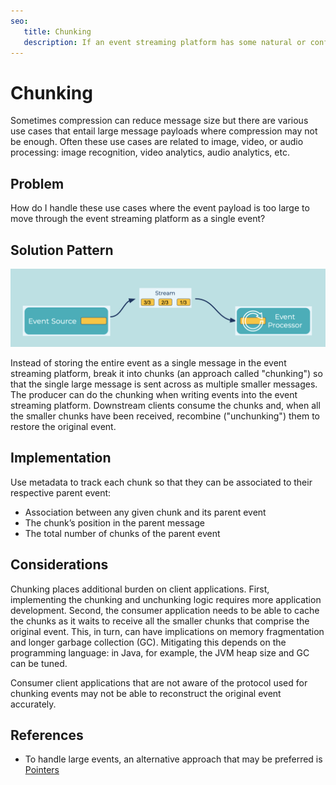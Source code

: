 ```yaml
---
seo:
   title: Chunking
   description: If an event streaming platform has some natural or configured size limit for the events, instead of storing the entire event, break it into chunks
---
```


# Chunking

Sometimes compression can reduce message size but there are various use cases that entail large message payloads where compression may not be enough.
Often these use cases are related to image, video, or audio processing: image recognition, video analytics, audio analytics, etc.

## Problem

How do I handle these use cases where the event payload is too large to move through the event streaming platform as a single event?

## Solution Pattern

![chunking](../img/chunking.png)

Instead of storing the entire event as a single message in the event streaming platform, break it into chunks (an approach called "chunking") so that the single large message is sent across as multiple smaller messages.
The producer can do the chunking when writing events into the event streaming platform.
Downstream clients consume the chunks and, when all the smaller chunks have been received, recombine ("unchunking") them to restore the original event.

## Implementation
Use metadata to track each chunk so that they can be associated to their respective parent event:

- Association between any given chunk and its parent event
- The chunk’s position in the parent message
- The total number of chunks of the parent event

## Considerations
Chunking places additional burden on client applications.
First, implementing the chunking and unchunking logic requires more application development.
Second, the consumer application needs to be able to cache the chunks as it waits to receive all the smaller chunks that comprise the original event.
This, in turn, can have implications on memory fragmentation and longer garbage collection (GC). Mitigating this depends on the programming language: in Java, for example, the JVM heap size and GC can be tuned.

Consumer client applications that are not aware of the protocol used for chunking events may not be able to reconstruct the original event accurately.

## References
* To handle large events, an alternative approach that may be preferred is [Pointers](../event-processing/pointers.md)
